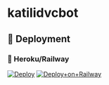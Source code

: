 # katilidvcbot


## 🚀 Deployment

### 💜 Heroku/Railway

[![Deploy](https://www.herokucdn.com/deploy/button.svg)](https://heroku.com/deploy?template=https://github.com/Katilkunjan/katilidvcbot)
[![Deploy+on+Railway](https://railway.app/button.svg)](https://railway.app/new/template?template=https://github.com/Katilkunjan/katilidvcbot&envs=SESSION_NAME,HNDLR,API_ID,API_HASH,SUDO_USERS)
